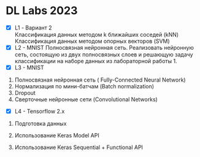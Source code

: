 # DL Labs 2023
- [x] L1 - Вариант 2  
      Классификация данных методом k ближайших соседей (kNN)  
      Классификация данных методом опорных векторов (SVM)
- [x] L2 - MNIST Полносвязная нейронная сеть. Реализовать нейронную сеть, состоящую из двух полносвязных слоев и решающую задачу классификации на наборе данных из лабораторной работы 1.
- [x] L3 - MNIST
1) Полносвязная нейронная сеть ( Fully-Connected Neural Network)
2) Нормализация по мини-батчам (Batch normalization)
3) Dropout
4) Сверточные нейронные сети (Convolutional Networks)
- [x] L4 - Tensorflow 2.x

1) Подготовка данных

2) Использование Keras Model API

3) Использование Keras Sequential + Functional API
